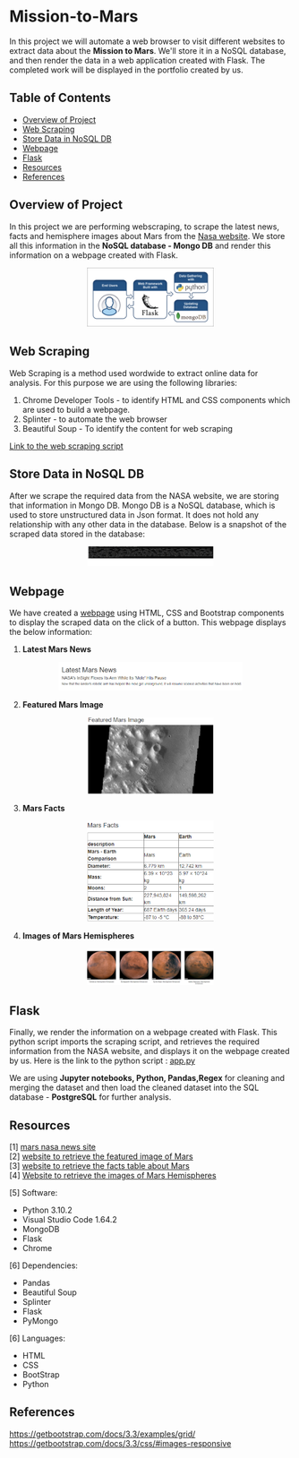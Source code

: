 # Mission-to-Mars
In this project we will automate a web browser to visit different websites to extract data about the **Mission to Mars**. We'll store it in a NoSQL database, and then render the data in a web application created with Flask. The completed work will be displayed in the portfolio created by us.


## Table of Contents
- [Overview of Project](#OverviewProject)
- [Web Scraping](#web_scraping)
- [Store Data in NoSQL DB](#store_db)
- [Webpage](#webpage)
- [Flask](#flask)
- [Resources](#resources)
- [References](#references)


## <a name="OverviewProject"></a>Overview of Project
In this project we are performing webscraping, to scrape the latest news, facts and hemisphere images about Mars from the [Nasa website]('https://redplanetscience.com'). We store all this information in the **NoSQL database - Mongo DB** and render this information on a webpage created with Flask.

<p align="center"> <img src = "Images/outline.png" width ="45%"> </p> 

## <a name="web_scraping"></a>Web Scraping

Web Scraping is a method used wordwide to extract online data for analysis. For this purpose we are using the following libraries:
1. Chrome Developer Tools - to identify HTML and CSS components which are used to build a webpage.
1. Splinter - to automate the web browser
2. Beautiful Soup - To identify the content for web scraping

[Link to the web scraping script](scraping.py)


## <a name="store_db"></a>Store Data in NoSQL DB

After we scrape the required data from the NASA website, we are storing that information in Mongo DB. Mongo DB is a NoSQL database, which is used to store unstructured data in Json format. It does not hold any relationship with any other data in the database.
Below is a snapshot of the scraped data stored in the database:

<p align="center"> <img src = "Images/db.png" width ="45%"> </p> 

## <a name="webpage"></a>Webpage

We have created a [webpage](templates/index.html) using HTML, CSS and Bootstrap components to display the scraped data on the click of a button. This webpage displays the below information:
1. **Latest Mars News**

<p align="center"> <img src = "Images/news.png" width ="65%" > </p> 

2.  **Featured Mars Image**

<p align="center"> <img src = "Images/featured_image.png" width ="45%"> </p> 

3.  **Mars Facts**

<p align="center"> <img src = "Images/facts.png" width ="45%"> </p> 

4.  **Images of Mars Hemispheres**
<p align="center"> <img src = "Images/hemisphere.png" width ="45%"> </p> 

## <a name="flask"></a>Flask
Finally, we render the information on a webpage created with Flask. This python script imports the scraping script, and retrieves the required information from the NASA website, and displays it on the webpage created by us.
Here is the link to the python script : [app.py](app.py)

We are using **Jupyter notebooks, Python, Pandas,Regex** for cleaning and merging the dataset and then load the cleaned dataset into the SQL database - **PostgreSQL** for further analysis. 


## <a name="resources"></a> Resources
[1] [mars nasa news site](https://redplanetscience.com) <br>
[2] [website to retrieve the featured image of Mars](https://spaceimages-mars.com)  <br>
[3] [website to retrieve the facts table about Mars](https://galaxyfacts-mars.com) <br>
[4] [Website to retrieve the images of Mars Hemispheres](https://marshemispheres.com/) <br>

[5] Software: 
* Python 3.10.2
* Visual Studio Code 1.64.2
* MongoDB
* Flask
* Chrome

[6] Dependencies:
* Pandas
* Beautiful Soup
* Splinter
* Flask
* PyMongo

[6] Languages:
* HTML
* CSS
* BootStrap
* Python

## <a name="references"></a> References

https://getbootstrap.com/docs/3.3/examples/grid/<br>
https://getbootstrap.com/docs/3.3/css/#images-responsive


